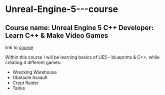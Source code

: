 # Unreal-Engine-5---course

## Course name: Unreal Engine 5 C++ Developer: Learn C++ & Make Video Games
link to [course](https://www.udemy.com/course/unrealcourse/)

Within this course I will be learning basics of UE5 - blueprints &amp; C++, while creating 4 different games:

- Wrecking Warehouse
- Obstacle Assault
- Crypt Raider
- Tanks 
